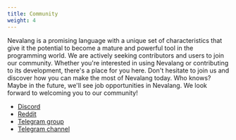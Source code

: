 ```yaml
---
title: Community
weight: 4
---
```


Nevalang is a promising language with a unique set of characteristics that give it the potential to become a mature and powerful tool in the programming world. We are actively seeking contributors and users to join our community. Whether you're interested in using Nevalang or contributing to its development, there's a place for you here. Don't hesitate to join us and discover how you can make the most of Nevalang today. Who knows? Maybe in the future, we'll see job opportunities in Nevalang. We look forward to welcoming you to our community!

- [Discord](https://discord.gg/PNeux8xvVY)
- [Reddit](https://www.reddit.com/r/nevalang/)
- [Telegram group](https://t.me/+H1kRClL8ppI1MWJi)
- [Telegram channel](https://t.me/+H1kRClL8ppI1MWJi)
